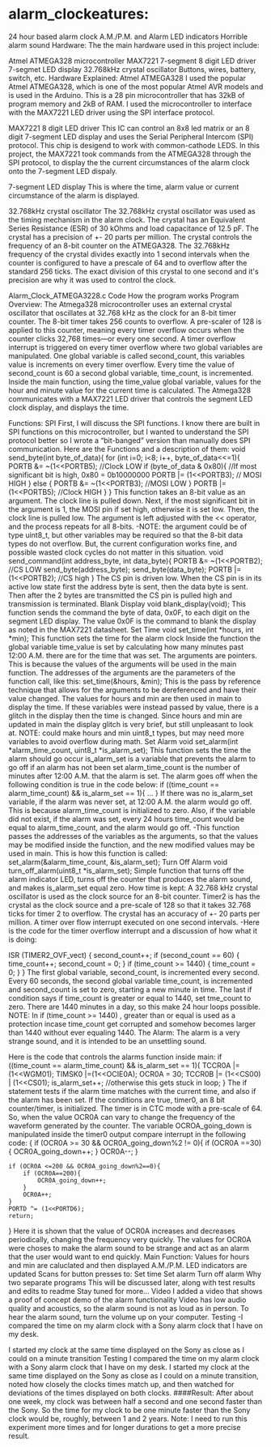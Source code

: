 # alarm_clockeatures:
24 hour based alarm clock
A.M./P.M. and Alarm LED indicators
Horrible alarm sound
Hardware:
The the main hardware used in this project include:

Atmel ATMEGA328 microcontroller
MAX7221 7-segment 8 digit LED driver
7-segmet LED display
32.768kHz crystal oscillator
Buttons, wires, battery, switch, etc.
Hardware Explained:
Atmel ATMEGA328
I used the popular Atmel ATMEGA328, which is one of the most popular Atmel AVR models and is used in the Arduino. This is a 28 pin microcontroller that has 32kB of program memory and 2kB of RAM. I used the microcontroller to interface with the MAX7221 LED driver using the SPI interface protocol.

MAX7221 8 digit LED driver
This IC can control an 8x8 led matrix or an 8 digit 7-segment LED display and uses the Serial Peripheral Intercom (SPI) protocol. This chip is desigend to work with common-cathode LEDS. In this project, the MAX7221 took commands from the ATMEGA328 through the SPI protocol, to display the the current circumstances of the alarm clock onto the 7-segment LED dispaly.

7-segment LED display
This is where the time, alarm value or current circumstance of the alarm is displayed.

32.768kHz crystal oscillator
The 32.768kHz crystal oscillator was used as the timing mechanism in the alarm clock. The crystal has an Equivalent Series Resistance (ESR) of 30 kOhms and load capacitance of 12.5 pF. The crystal has a precision of +- 20 parts per million. The crystal controls the frequency of an 8-bit counter on the ATMEGA328. The 32.768kHz frequency of the crystal divides exactly into 1 second intervals when the counter is configured to have a prescale of 64 and to overflow after the standard 256 ticks. The exact division of this crystal to one second and it's precision are why it was used to control the clock.

Alarm_Clock_ATMEGA3228.c Code
How the program works
Program Overview:
The Atmega328 microcontroller uses an external crystal oscillator that oscillates at 32.768 kHz as the clock for an 8-bit timer counter. The 8-bit timer takes 256 counts to overflow. A pre-scaler of 128 is applied to this counter, meaning every timer overflow occurs when the counter clicks 32,768 times—or every one second. A timer overflow interrupt is triggered on every timer overflow where two global variables are manipulated. One global variable is called second_count, this variables value is increments on every timer overflow. Every time the value of second_count is 60 a second global variable, time_count, is incremented. Inside the main function, using the time_value global variable, values for the hour and minute value for the current time is calculated. The Atmega328 communicates with a MAX7221 LED driver that controls the segment LED clock display, and displays the time.

Functions:
SPI
First, I will discuss the SPI functions.
I know there are built in SPI functions on this microcontroller, but I wanted to understand the SPI protocol better so I wrote a “bit-banged” version than manually does SPI communication.
Here are the Functions and a description of them:
void send_byte(int byte_of_data){
	for (int i=0; i<8; i++, byte_of_data<<=1){
		PORTB &= ~(1<<PORTB5);    //Clock LOW
		if (byte_of_data & 0x80){    //If most significant bit is high, 0x80 = 0b10000000
			PORTB |= (1<<PORTB3);    // MOSI HIGH
		}
		else {
			PORTB &= ~(1<<PORTB3);    //MOSI LOW
		}
		PORTB |= (1<<PORTB5);    //Clock HIGH
	}
}
This function takes an 8-bit value as an argument. The clock line is pulled down. Next, if the most significant bit in the argument is 1, the MOSI pin if set high, otherwise it is set low. Then, the clock line is pulled low. The argument is left adjusted with the << operator, and the process repeats for all 8-bits. -NOTE: the argument could be of type uint8_t, but other variables may be required so that the 8-bit data types do not overflow. But, the current configuration works fine, and possible wasted clock cycles do not matter in this situation.
void send_command(int address_byte, int data_byte){
	PORTB &= ~(1<<PORTB2);    //CS LOW
	send_byte(address_byte);
	send_byte(data_byte);
	PORTB |= (1<<PORTB2);    //CS high
}
The CS pin is driven low. When the CS pin is in its active low state first the address byte is sent, then the data byte is sent. Then after the 2 bytes are transmitted the CS pin is pulled high and transmission is terminated.
Blank Display
void blank_display(void);
This function sends the command the byte of data, 0x0F, to each digit on the segment LED display. The value 0x0F is the command to blank the display as noted in the MAX7221 datasheet.
Set Time
void set_time(int *hours, int *min);
This function sets the time for the alarm clock
Inside the function the global variable time_value is set by calculating how many minutes past 12:00 A.M. there are for the time that was set.
The arguments are pointers. This is because the values of the arguments will be used in the main function. The addresses of the arguments are the parameters of the function call, like this:
set_time(&hours, &min);
This is the pass by reference technique that allows for the arguments to be dereferenced and have their value changed.
The values for hours and min are then used in main to display the time. If these variables were instead passed by value, there is a glitch in the display then the time is changed. Since hours and min are updated in main the display glitch is very brief, but still unpleasant to look at.
NOTE: could make hours and min uint8_t types, but may need more variables to avoid overflow during math.
Set Alarm
void set_alarm(int *alarm_time_count, uint8_t *is_alarm_set);
This function sets the time the alarm should go occur
is_alarm_set is a variable that prevents the alarm to go off if an alarm has not been set
alarm_time_count is the number of minutes after 12:00 A.M. that the alarm is set.
The alarm goes off when the following condition is true in the code below:
if ((time_count == alarm_time_count) && is_alarm_set == 1){
…
}
If there was no is_alarm_set variable, if the alarm was never set, at 12:00 A.M. the alarm would go off. This is because alarm_time_count is initialized to zero. Also, if the variable did not exist, if the alarm was set, every 24 hours time_count would be equal to alarm_time_count, and the alarm would go off. -This function passes the addresses of the variables as the arguments, so that the values may be modified inside the function, and the new modified values may be used in main.
This is how this function is called:
set_alarm(&alarm_time_count, &is_alarm_set);
Turn Off Alarm
void turn_off_alarm(uint8_t *is_alarm_set);
Simple function that turns off the alarm indicator LED, turns off the counter that produces the alarm sound, and makes is_alarm_set equal zero.
How time is kept:
A 32.768 kHz crystal oscillator is used as the clock source for an 8-bit counter. Timer2 is has the crystal as the clock source and a pre-scale of 128 so that it takes 32.768 ticks for timer 2 to overflow. The crystal has an accuracy of +- 20 parts per million. A timer over flow interrupt executed on one second intervals. -Here is the code for the timer overflow interrupt and a discussion of how what it is doing:

ISR (TIMER2_OVF_vect)
{
	second_count++;
	if (second_count == 60) {
		time_count++;
		second_count = 0;
	}
	if (time_count >= 1440) {
		time_count = 0;
	}
}
The first global variable, second_count, is incremented every second.
Every 60 seconds, the second global variable time_count, is incremented and second_count is set to zero, starting a new minute in time.
The last if condition says if time_count is greater or equal to 1440, set tme_count to zero. There are 1440 minutes in a day, so this make 24 hour loops possible.
NOTE: In if (time_count >= 1440) , greater than or equal is used as a protection incase time_count get corrupted and somehow becomes larger than 1440 without ever equaling 1440.
The Alarm:
The alarm is a very strange sound, and it is intended to be an unsettling sound.

Here is the code that controls the alarms function inside main:
if ((time_count == alarm_time_count) && is_alarm_set == 1){
	TCCR0A |= (1<<WGM01);
	TIMSK0 |=(1<<OCIE0A);
	OCR0A = 30;
	TCCR0B |= (1<<CS00) | (1<<CS01);
	is_alarm_set++;  //otherwise this gets stuck in loop;
}
The if statement tests if the alarm time matches with the current time, and also if the alarm has been set.
If the conditions are true, timer0, an 8 bit counter/timer, is initialized.
The timer is in CTC mode with a pre-scale of 64. So, when the value OCR0A can vary to change the frequency of the waveform generated by the counter.
The variable OCROA_going_down is manipulated inside the timer0 output compare interrupt in the following code:
{
	if (OCR0A >= 30 && OCR0A_going_down%2 != 0){
		if (OCR0A ==30){
			OCR0A_going_down++;
		}
		OCR0A--;
	}
	
	if (OCR0A <=200 && OCR0A_going_down%2==0){
		if (OCR0A==200){
			OCR0A_going_down++;
		}
		OCR0A++;
	}
	PORTD ^= (1<<PORTD6);
	return;
}
Here it is shown that the value of OCR0A increases and decreases periodically, changing the frequency very quickly.
The values for OCR0A were choses to make the alarm sound to be strange and act as an alarm that the user would want to end quickly.
Main Function:
Values for hours and min are caluclated and then displayed
A.M./P.M. LED indicators are updated
Scans for button presses to:
Set time
Set alarm
Turn off alarm
Why two separate programs
This will be discussed later, along with test results and edits to readme
Stay tuned for more…
Video
I added a video that shows a proof of concept demo of the alarm functionality
Video has low audio quality and acoustics, so the alarm sound is not as loud as in person.
To hear the alarm sound, turn the volume up on your computer.
Testing
-I compared the time on my alarm clock with a Sony alarm clock that I have on my desk.

I started my clock at the same time displayed on the Sony as close as I could on a minute transition
Testing
I compared the time on my alarm clock with a Sony alarm clock that I have on my desk.
I started my clock at the same time displayed on the Sony as close as I could on a minute transition, noted how closely the clocks times match up, and then watched for deviations of the times displayed on both clocks. ####Result:
After about one week, my clock was between half a second and one second faster than the Sony.
So the time for my clock to be one minute faster than the Sony clock would be, roughly, between 1 and 2 years. Note: I need to run this experiment more times and for longer durations to get a more precise result.
